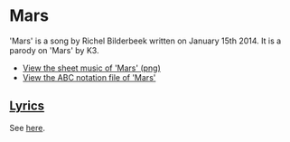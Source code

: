 # Mars

'Mars' is a song by Richel Bilderbeek
written on January 15th 2014.
It is a parody on 'Mars' by K3.

 * [View the sheet music of 'Mars' (png)](61_mars.png)
 * [View the ABC notation file of 'Mars'](61_mars.abc)

## [Lyrics](61_mars.txt)

See [here](61_mars.txt).

